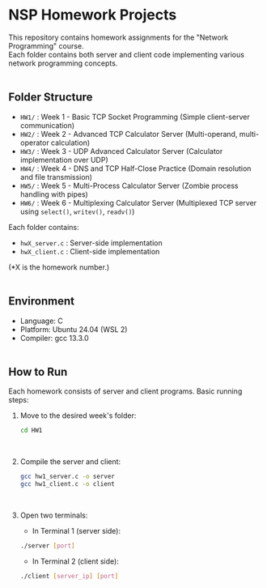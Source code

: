 # NSP Homework Projects

This repository contains homework assignments for the "Network Programming" course.  
Each folder contains both server and client code implementing various network programming concepts.
<br><br>


## Folder Structure

- `HW1/` : Week 1 - Basic TCP Socket Programming (Simple client-server communication)
- `HW2/` : Week 2 - Advanced TCP Calculator Server (Multi-operand, multi-operator calculation)
- `HW3/` : Week 3 - UDP Advanced Calculator Server (Calculator implementation over UDP)
- `HW4/` : Week 4 - DNS and TCP Half-Close Practice (Domain resolution and file transmission)
- `HW5/` : Week 5 - Multi-Process Calculator Server (Zombie process handling with pipes)
- `HW6/` : Week 6 - Multiplexing Calculator Server (Multiplexed TCP server using `select()`, `writev()`, `readv()`)

Each folder contains:
- `hwX_server.c` : Server-side implementation
- `hwX_client.c` : Client-side implementation

(*X is the homework number.)
<br><br>

## Environment

- Language: C
- Platform: Ubuntu 24.04 (WSL 2)
- Compiler: gcc 13.3.0
<br><br>

## How to Run

Each homework consists of server and client programs.
Basic running steps:

1. Move to the desired week's folder:
   ```bash
   cd HW1
   ```
   <br>

2. Compile the server and client:
   ```bash
   gcc hw1_server.c -o server
   gcc hw1_client.c -o client
   ```
   <br>

3. Open two terminals:
   - In Terminal 1 (server side):
   ```bash
   ./server [port] 
   ```
   - In Terminal 2 (client side):
   ```bash
   ./client [server_ip] [port]
   ```
